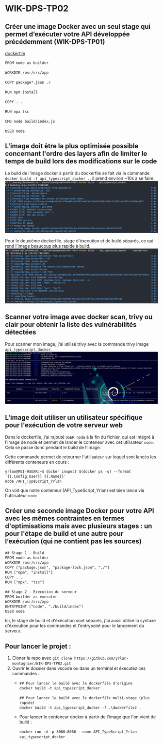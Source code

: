 # WIK-DPS-TP02

## Créer une image Docker avec un seul stage qui permet d’exécuter votre API développée précédemment (WIK-DPS-TP01)
[dockerfile](dockerfile)
```
FROM node as builder

WORKDIR /usr/src/app

COPY package*.json ./

RUN npm install

COPY . .

RUN npx tsc

CMD node build/index.js

USER node
```

## L'image doit être la plus optimisée possible concernant l'ordre des layers afin de limiter le temps de build lors des modifications sur le code
Le build de l'image docker à partir du dockerfile se fait via la commande `docker build -t api_typescript_docker .`, il prend environ ~10s à se faire.
    ![Build_Image](/img/build_image.png)

Pour le deuxième dockerfile, stage d'éxecution et de build séparés, ce qui rend l'image beaucoup plus rapide à build.
    ![Build_Image2](/img/build_image2.png)
## Scanner votre image avec docker scan, trivy ou clair pour obtenir la liste des vulnérabilités détectées
Pour scanner mon image, j'ai utilisé trivy avec la commande trivy image `api_typescript_docker`.
    ![Trivy](./img/Trivy.png)

## L'image doit utiliser un utilisateur spécifique pour l'exécution de votre serveur web
Dans le dockerfile, j'ai rajouté `USER node` à la fin du fichier, qui est intégré à l'image de node et permet de lancer le conteneur avec cet utilisateur `node`.
Cela se passe donc pendant le build de l'image.

Cette commande permet de retourner l'utilisateur sur lequel sont lancés les différents conteneurs en cours :
```
yrlan@MSI-9SEXR:~$ docker inspect $(docker ps -q) --format '{{.Config.User}} {{.Name}}'
node /API_TypeScript_Yrlan
```
On voit que notre conteneur (API_TypeScript_Yrlan) est bien lancé via l'utilisateur `node`

## Créer une seconde image Docker pour votre API avec les mêmes contraintes en termes d'optimisations mais avec plusieurs stages : un pour l'étape de build et une autre pour l’exécution (qui ne contient pas les sources)
```
## Stage 1 - Build
FROM node as builder
WORKDIR /usr/src/app
COPY ["package.json", "package-lock.json", "./"]
RUN ["npm", "install"]
COPY . .
RUN ["npx", "tsc"]

## Stage 2 - Exécution du serveur
FROM builder as executer
WORKDIR /usr/src/app
ENTRYPOINT ["node", "./build/index"]
USER node
```
Ici, le stage de build et d'éxécution sont séparés, j'ai aussi utilisé la syntaxe d'éxecution pour les commandes et l'entrypoint pour le lancement du serveur.
## Pour lancer le projet :
1. Cloner le repo avec `git clone https://github.com/yrlan-montagnier/WIK-DPS-TP02.git`
2. Ouvrir le dossier dans vscode ou dans un terminal et éxecutez ces commandes :
    -   ```
        ## Pour lancer le build avec le dockerfile d'origine
        docker build -t api_typescript_docker .

        ## Pour lancer le build avec le dockerfile multi-stage (plus rapide)
        docker build -t api_typescript_docker -f .\dockerfile2 .
        ```
    - Pour lancer le conteneur docker à partir de l'image que l'on vient de build :

        `docker run -d -p 8080:8080 --name API_TypeScript_Yrlan api_typescript_docker`